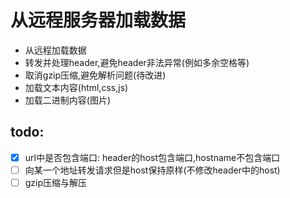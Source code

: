 # 从远程服务器加载数据

* 从远程加载数据
* 转发并处理header,避免header非法异常(例如多余空格等)
* 取消gzip压缩,避免解析问题(待改进)
* 加载文本内容(html,css,js)
* 加载二进制内容(图片)

## todo: 
* [x] url中是否包含端口: header的host包含端口,hostname不包含端口
* [ ] 向某一个地址转发请求但是host保持原样(不修改header中的host)
* [ ] gzip压缩与解压
